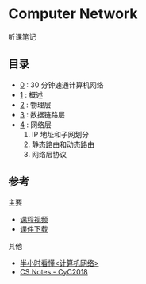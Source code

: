 # Computer Network

听课笔记

## 目录

- [0]() : 30 分钟速通计算机网络
- [1]() : 概述 
- [2]() : 物理层 
- [3]() : 数据链路层 
- [4]() : 网络层
  1. IP 地址和子网划分
  2. 静态路由和动态路由
  3. 网络层协议

## 参考

主要

- [课程视频](https://www.bilibili.com/video/BV11Z4y1R7Am?p=1&vd_source=454e9c56dd1d2d25131e921b939a8d39)
- [课件下载](https://pan.baidu.com/s/1Au6vAf2IB2NPAYUh9ICUtw)

其他

- [半小时看懂<计算机网络>](https://www.bilibili.com/video/BV124411k7uV/?spm_id_from=333.880.my_history.page.click&vd_source=454e9c56dd1d2d25131e921b939a8d39)
- [CS Notes - CyC2018](https://github.com/CyC2018/CS-Notes/blob/master/notes/%E8%AE%A1%E7%AE%97%E6%9C%BA%E7%BD%91%E7%BB%9C%20-%20%E7%9B%AE%E5%BD%95.md)